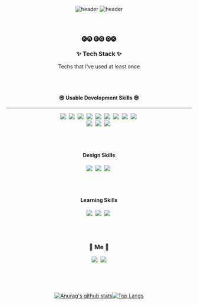 <div align="center">
  
![header](https://capsule-render.vercel.app/api?type=soft&color=auto&height=50&section=header&text=Developer&fontSize=20&animation=fadeIn&fontAlignY=58)
![header](https://capsule-render.vercel.app/api?type=Waving&color=auto&height=200&section=header&text=NEWL&fontSize=50&animation=fadeIn&fontAlignY=58)
  
  
<br>
<br>
<p align="center">🅚🅡 🅔🅖 🅞🅚 </p>

<h3 align="center">✨ Tech Stack ✨</h3>

<p align="center"> Techs that I've used at least once </p>

<br>
<br>

<h4 align="center">😎 Usable Development Skills 😎</h4>
  <hr>
<p align="center">
  <img src="https://img.shields.io/badge/Html5-E34F26?style=flat-square&logo=html5&logoColor=white"/></a>&nbsp 
  <img src="https://img.shields.io/badge/css-1572B6?style=flat-square&logo=css3&logoColor=white"/></a>&nbsp 
    <img src="https://img.shields.io/badge/Sass-CC6699?style=flat-square&logo=Sass&logoColor=white"/></a>&nbsp 
  <img src="https://img.shields.io/badge/Bootstrap-7952B3?style=flat-square&logo=Bootstrap&logoColor=white"/></a>&nbsp 
   <img src="https://img.shields.io/badge/Javascript-ffb13b?style=flat-square&logo=javascript&logoColor=white"/></a>&nbsp 
  <img src="https://img.shields.io/badge/jquery-0769AD?style=flat-square&logo=jquery&logoColor=white"/></a>&nbsp 
  <img src="https://img.shields.io/badge/C Sharp-239120?style=flat-square&logo=C Sharp&logoColor=white"/></a>&nbsp 
   <img src="https://img.shields.io/badge/.NET-512BD4?style=flat-square&logo=.NET&logoColor=white"/></a>&nbsp 
  <img src="https://img.shields.io/badge/react-61DAFB?style=flat-square&logo=react&logoColor=white"/></a>&nbsp 
  <br>
  <img src="https://img.shields.io/badge/Node.js-339933?style=flat-square&logo=node.js&logoColor=white"/></a>&nbsp 
  <img src="https://img.shields.io/badge/MicrosoftSQLServer-CC2927?style=flat-square&logo=microsoft&logoColor=white"/></a>&nbsp
  <img src="https://img.shields.io/badge/Firebase-FFCA28?style=flat-square&logo=firebase&logoColor=white"/></a>&nbsp 
</p>

<br>
<br>


<h4 align="center"> Design Skills </h4>
<p align="center">
  <img src="https://img.shields.io/badge/Photoshop-31A8FF?style=flat-square&logo=adobe&logoColor=white"/></a>&nbsp 
  <img src="https://img.shields.io/badge/Illustrator-FF9A00?style=flat-square&logo=adobe&logoColor=white"/></a>&nbsp 
  <img src="https://img.shields.io/badge/InDesign-FF3366?style=flat-square&logo=adobe&logoColor=white"/></a>&nbsp
</p>

<br>
<br>


<h4 align="center"> Learning Skills </h4>
<p align="center">
  <img src="https://img.shields.io/badge/TypeScript-3178C6?style=flat&logo=TypeScript&logoColor=white"/>&nbsp 
  <img src="https://img.shields.io/badge/Next.js-000000?style=flat-square&logo=Next.js&logoColor=white"/></a>&nbsp 
  <img src="https://img.shields.io/badge/Java-007396?style=flat-square&logo=Java&logoColor=white"/></a>&nbsp
</p>

<br>
<br>
<h3 align="center"> 🍒 Me 🍒 </h3>
<p align="center">
  <a href="https://www.instagram.com/_nm.87/"><img src="https://img.shields.io/badge/Instagram-E4405F?style=flat-square&logo=Instagram&logoColor=white&link=https://www.instagram.com/_nm.87/"/></a>&nbsp
  <a href="mailto:newri0807@naver.com"><img src="https://img.shields.io/badge/Gmail-d14836?style=flat-square&logo=Gmail&logoColor=white&link=newri0807@naver.com"/></a>
</p>


<br>
<br>
<br>

[![Anurag's github stats](https://github-readme-stats.vercel.app/api?username=newri0807&show_icons=true&theme=buefy)![Top Langs](https://github-readme-stats.vercel.app/api/top-langs/?username=newri0807&hide=css,html&layout=compact)](https://github.com/newri0807/github-readme-stats)


</div>





